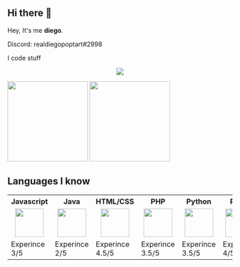 ## Hi there 👋

Hey, It's me **diego**.

Discord: realdiegopoptart#2998

I code stuff

<center><img src="https://lanyard.cnrad.dev/api/342126796705103872" href="https://discord.com/users/342126796705103872"/></center>

<img height="180em" src="https://github-readme-stats.vercel.app/api?username=realdiegopoptart&show_icons=true&count_private=true&theme=dracula"/> <img height="180em" src="https://github-readme-stats.vercel.app/api/top-langs/?username=realdiegopoptart&layout=compact&langs_count=7&theme=dracula"/>

<h2>Languages I know</h2>

<table>
  <tr>
    <th>Javascript</th>
    <th>Java</th>
    <th>HTML/CSS</th>
    <th>PHP</th>
    <th>Python</th>
    <th>Pawn</th>
    <th>Lua</th>
    <th>Git</th>
  </tr>
  
  <tr>
    <td><center><img height="64em" src="https://raw.githubusercontent.com/realdiegopoptart/realdiegopoptart/main/assets/langs/lang-javascript.png"/></center></td>
    <td><center><img height="64em" src="https://raw.githubusercontent.com/realdiegopoptart/realdiegopoptart/main/assets/langs/lang-java.png"/></td>
    <td><center><img height="64em" src="https://raw.githubusercontent.com/realdiegopoptart/realdiegopoptart/main/assets/langs/lang-html.png"/></center></td>
    <td><center><img height="64em" src="https://raw.githubusercontent.com/realdiegopoptart/realdiegopoptart/main/assets/langs/lang-php.png"/></center></td>
    <td><center><img height="64em" src="https://raw.githubusercontent.com/realdiegopoptart/realdiegopoptart/main/assets/langs/lang-python.png"/></center></td>
    <td><center><img height="64em" src="https://raw.githubusercontent.com/realdiegopoptart/realdiegopoptart/main/assets/langs/lang-pawn.png"/></center></td>
    <td><center><img height="64em" src="https://raw.githubusercontent.com/realdiegopoptart/realdiegopoptart/main/assets/langs/lang-lua.png"/></center></td>
    <td><center><img height="64em" src="https://raw.githubusercontent.com/realdiegopoptart/realdiegopoptart/main/assets/langs/lang-git.png"/></center></td>
  </tr>
  
  <tr>
    <td>Experince 3/5</td>
    <td>Experince 2/5</td>
    <td>Experince 4.5/5</td>
    <td>Experince 3.5/5</td>
    <td>Experince 3.5/5</td>
    <td>Experince 4/5</td>
    <td>Experince 1/5</td>
    <td>Experince 4/5</td>
  </tr>
  
</table>

</body>
</html>
